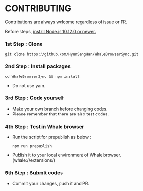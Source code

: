 # CONTRIBUTING
Contributions are always welcome regardless of issue or PR.

Before steps, [install Node.js 10.12.0 or newer.](https://nodejs.org/en/download/)

### 1st Step : Clone
```
git clone https://github.com/HyunSangHan/WhaleBrowserSync.git
```

### 2nd Step : Install packages
```
cd WhaleBrowserSync && npm install
```

* Do not use yarn.

### 3rd Step : Code yourself
- Make your own branch before changing codes.
- Please remember that there are also test codes.

### 4th Step : Test in Whale browser
- Run the script for prepublish as below :
    ```
    npm run prepublish
    ```

- Publish it to your local environment of Whale browser. (whale://extensions/)

### 5th Step : Submit codes
- Commit your changes, push it and PR.